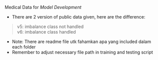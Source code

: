Medical Data for *Model Development*
- There are 2 version of public data given, here are the difference:
> v5: imbalance class not handled<br>
> v6: imbalance class handled
- Note: There are readme file utk fahamkan apa yang included dalam each folder
- Remember to adjust necessary file path in training and testing script
